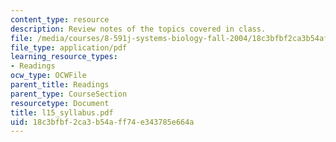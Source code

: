 ```yaml
---
content_type: resource
description: Review notes of the topics covered in class.
file: /media/courses/8-591j-systems-biology-fall-2004/18c3bfbf2ca3b54aff74e343785e664a_l15_syllabus.pdf
file_type: application/pdf
learning_resource_types:
- Readings
ocw_type: OCWFile
parent_title: Readings
parent_type: CourseSection
resourcetype: Document
title: l15_syllabus.pdf
uid: 18c3bfbf-2ca3-b54a-ff74-e343785e664a
---
```

